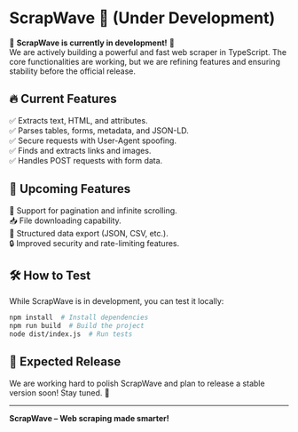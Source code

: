 # ScrapWave 🚀 (Under Development)  

🚧 **ScrapWave is currently in development!** 🚧  
We are actively building a powerful and fast web scraper in TypeScript. The core functionalities are working, but we are refining features and ensuring stability before the official release.  

## 🔥 Current Features  
✅ Extracts text, HTML, and attributes.  
✅ Parses tables, forms, metadata, and JSON-LD.  
✅ Secure requests with User-Agent spoofing.  
✅ Finds and extracts links and images.  
✅ Handles POST requests with form data.  

## 🎯 Upcoming Features  
🔄 Support for pagination and infinite scrolling.  
📥 File downloading capability.  
📂 Structured data export (JSON, CSV, etc.).  
🔒 Improved security and rate-limiting features.  

## 🛠 How to Test  
While ScrapWave is in development, you can test it locally:  
```sh
npm install  # Install dependencies
npm run build  # Build the project
node dist/index.js  # Run tests
```

## 📅 Expected Release
We are working hard to polish ScrapWave and plan to release a stable version soon! Stay tuned. 🚀

---

**ScrapWave – Web scraping made smarter!**
